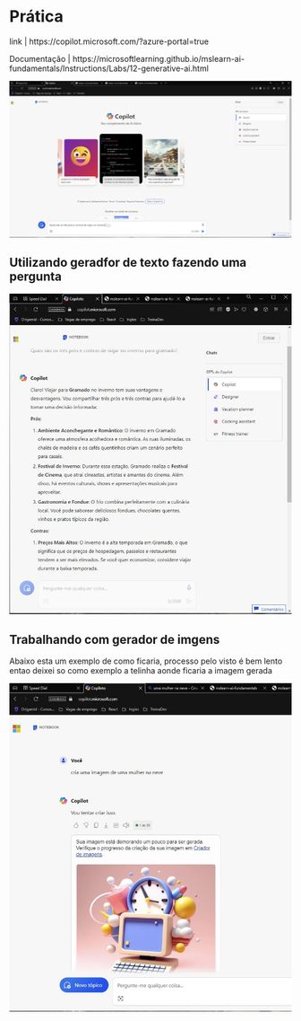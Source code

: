 <h1>Prática</h1>
<p>link | https://copilot.microsoft.com/?azure-portal=true</p>
<p>Documentação | https://microsoftlearning.github.io/mslearn-ai-fundamentals/Instructions/Labs/12-generative-ai.html</p>
<img src='./img/img1.JPG'>
<br>
<h2>Utilizando geradfor de texto fazendo uma pergunta</h2>
<img src='./img/img2.JPG'>
<br>
<h2>Trabalhando com gerador de imgens</h2>
<p>Abaixo esta um exemplo de como ficaria, processo pelo visto é bem lento entao deixei so como exemplo a telinha aonde ficaria a imagem gerada</p>
<img src='./img/img3.JPG'>
